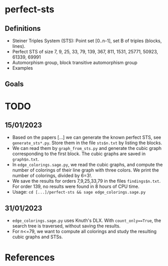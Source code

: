 # perfect-sts

## Definitions

- Steiner Triples System (STS): Point set [0..n-1], set B of triples (blocks, lines).
- Perfect STS of size 7, 9, 25, 33, 79, 139, 367, 811, 1531, 25771, 50923, 61339, 69991
- Automorphism group, block transitive automorphism group
- Examples

## Goals

# TODO

## 15/01/2023

- Based on the papers [...] we can generate the known perfect STS, see `generate_sts*.py`. Store them in the file `sts$n.txt` by listing the blocks. 
- We can read them by `graph_from_sts.py` and generate the cubic graph corresponding to the first block. The cubic graphs are saved in `graph$n.txt`.
- In `edge_colorings.sage.py`, we read the cubic graphs, and compute the number of colorings of their line graph with three colors. We print the number of colorings, divided by 6=3!. 
- We save the results for orders 7,9,25,33,79 in the files `findings$n.txt`. For order 139, no results were found in 8 hours of CPU time.
- Usage: `cd [...]/perfect-sts && sage edge_colorings.sage.py`

## 31/01/2023

- `edge_colorings.sage.py` uses Knuth's DLX. With `count_only==True`, the search tree is traversed, without saving the results. 
- For n<=79, we want to compute all colorings and study the resulting cubic graphs and STSs. 
  
# References